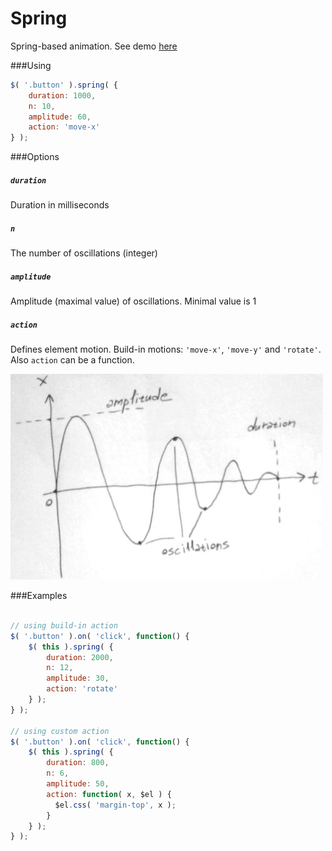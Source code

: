 # Spring
Spring-based animation. See demo [here](http://artemlegotin.ru/spring/)

###Using

```javascript
$( '.button' ).spring( {
    duration: 1000,
    n: 10,
    amplitude: 60,
    action: 'move-x'
} );
```

###Options

##### `duration`

Duration in milliseconds

##### `n`

The number of oscillations (integer)

##### `amplitude`

Amplitude (maximal value) of oscillations. Minimal value is 1

##### `action`

Defines element motion. Build-in motions: `'move-x'`, `'move-y'` and `'rotate'`.
Also `action`  can be a function.

![alt tag](https://raw.githubusercontent.com/arlegotin/spring/master/graph.jpg)

###Examples
```javascript

// using build-in action
$( '.button' ).on( 'click', function() {
    $( this ).spring( {
        duration: 2000,
        n: 12,
        amplitude: 30,
        action: 'rotate'
    } );
} );

// using custom action
$( '.button' ).on( 'click', function() {
    $( this ).spring( {
        duration: 800,
        n: 6,
        amplitude: 50,
        action: function( x, $el ) {
          $el.css( 'margin-top', x );
        }
    } );
} );

```
